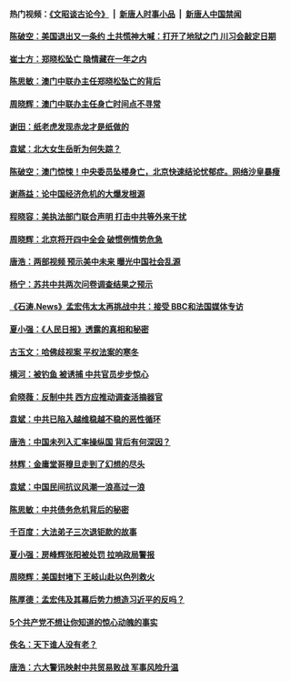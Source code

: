 #### 热门视频：[《文昭谈古论今》](https://github.com/gfw-breaker/wenzhao/blob/master/README.md?t=10231833) &nbsp;|&nbsp; [新唐人时事小品](https://github.com/gfw-breaker/ntdtv-comedy/blob/master/README.md?t=10231833) &nbsp;|&nbsp; [新唐人中国禁闻](https://github.com/gfw-breaker/ntdtv-news/blob/master/README.md?t=10231833)



#### [陈破空：美国退出又一条约 土共慌神大喊：打开了地狱之门 川习会敲定日期](../pages/news207/a1396428.md?t=10231833) 

#### [崔士方：郑晓松坠亡 隐情藏在一年之内](../pages/news207/a1396404.md?t=10231833) 

#### [陈思敏：澳门中联办主任郑晓松坠亡的背后](../pages/news207/a1396403.md?t=10231833) 

#### [周晓辉：澳门中联办主任身亡时间点不寻常](../pages/news207/a1396402.md?t=10231833) 

#### [谢田：纸老虎发现赤龙才是纸做的](../pages/news207/a1396400.md?t=10231833) 

#### [袁斌：北大女生岳昕为何失踪？](../pages/news207/a1396398.md?t=10231833) 

#### [陈破空：澳门惊悚！中央委员坠楼身亡，北京快速结论忧郁症。网络沙皇暴瘦](../pages/news207/a1396284.md?t=10231833) 

#### [谢燕益：论中国经济危机的大爆发根源](../pages/news207/a1396281.md?t=10231833) 

#### [程晓容：美执法部门联合声明 打击中共等外来干扰](../pages/news207/a1396280.md?t=10231833) 

#### [周晓辉：北京将开四中全会 破惯例情势危急](../pages/news207/a1396279.md?t=10231833) 

#### [唐浩：两部视频 预示美中未来 曝光中国社会乱源](../pages/news207/a1396278.md?t=10231833) 

#### [杨宁：苏共中共两次问卷调查结果之预示](../pages/news207/a1396276.md?t=10231833) 

#### [《石涛.News》孟宏伟太太再挑战中共：接受 BBC和法国媒体专访](../pages/news207/a1396216.md?t=10231833) 



#### [夏小强：《人民日报》透露的真相和秘密](../pages/news207/a1396072.md?t=10231833) 

#### [古玉文：哈佛歧视案 平权法案的寒冬](../pages/news207/a1396055.md?t=10231833) 

#### [横河：被钓鱼 被诱捕 中共官员步步惊心](../pages/news207/a1396053.md?t=10231833) 

#### [俞晓薇：反制中共 西方应推动调查活摘器官](../pages/news207/a1396051.md?t=10231833) 

#### [袁斌：中共已陷入越维稳越不稳的恶性循环](../pages/news207/a1396050.md?t=10231833) 

#### [唐浩：中国未列入汇率操纵国 背后有何深因？](../pages/news207/a1396049.md?t=10231833) 

#### [林辉：金庸堂哥穆旦走到了幻想的尽头](../pages/news207/a1396048.md?t=10231833) 


#### [袁斌：中国民间抗议风潮一浪高过一浪](../pages/news207/a1395898.md?t=10231833) 

#### [陈思敏：中共债务危机背后的秘密](../pages/news207/a1395897.md?t=10231833) 

#### [千百度：大法弟子三次退钜款的故事](../pages/news207/a1395896.md?t=10231833) 

#### [夏小强：房峰辉张阳被处罚 拉响政局警报](../pages/news207/a1395895.md?t=10231833) 

#### [周晓辉：美国封堵下 王岐山赴以色列救火](../pages/news207/a1395894.md?t=10231833) 

#### [陈厚德：孟宏伟及其幕后势力想造习近平的反吗？](../pages/news207/a1395881.md?t=10231833) 


#### [5个共产党不想让你知道的惊心动魄的事实](../pages/news207/a1395554.md?t=10231833) 

#### [佚名：天下谁人没有老？](../pages/news207/a1395791.md?t=10231833) 

#### [唐浩：六大警讯映射中共贸易败战 军事风险升温](../pages/news207/a1395772.md?t=10231833) 

